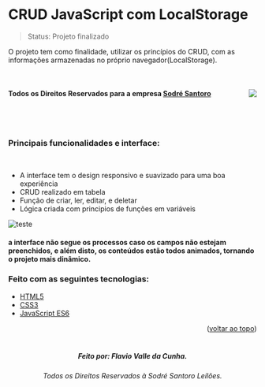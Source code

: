 <div id="top"></div>
<div class="titulo">
<h1> CRUD JavaScript com LocalStorage</h1>

> Status: Projeto finalizado

 <p>O projeto tem como finalidade, utilizar os princípios do CRUD, com as informações armazenadas no próprio navegador(LocalStorage).<p>
  <br>
  <h4>Todos os Direitos Reservados para a empresa <a href="https://www.sodresantoro.com.br/" target="_blank">Sodré Santoro</a> 
    <img align="right" src="https://logo.empregos.com.br/125128_G.jpg"/>



</div>
<br><br> 

##

### Principais funcionalidades e interface:
<br>

  + A interface tem o design responsivo e suavizado para uma boa experiência
  + CRUD realizado em tabela
  + Função de criar, ler, editar, e deletar
  + Lógica criada com principios de funções em variáveis
  
  <div id="gif1"> 
    <img align="center" src="" alt="teste"/>
  </div>

   #### a interface não segue os processos caso os campos não estejam preenchidos, e além disto, os conteúdos estão todos animados, tornando o projeto mais dinâmico.
  ####    
   
   
   ### Feito com as seguintes tecnologias:

* [HTML5]()
* [CSS3](https://www.w3.org/Style/CSS/Overview.en.html)
* [JavaScript ES6](https://www.javascript.com/)
<p align="right">(<a href="#top">voltar ao topo</a>)</p>

#
  <h5 align="center">Feito por: Flavio Valle da Cunha.</h5>
  <h6 align="center">Todos os Direitos Reservados à Sodré Santoro Leilões.</h6>
